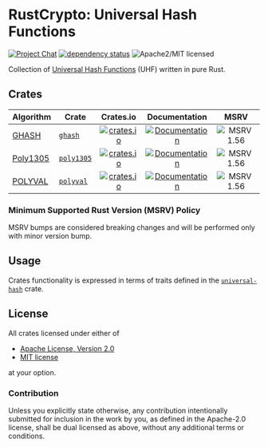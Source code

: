 # RustCrypto: Universal Hash Functions

[![Project Chat][chat-image]][chat-link]
[![dependency status][deps-image]][deps-link]
![Apache2/MIT licensed][license-image]

Collection of [Universal Hash Functions][1] (UHF) written in pure Rust.

## Crates

| Algorithm  | Crate        | Crates.io | Documentation | MSRV |
|------------|--------------|:---------:|:-------------:|:----:|
| [GHASH]    | [`ghash`]    | [![crates.io](https://img.shields.io/crates/v/ghash.svg)](https://crates.io/crates/ghash) | [![Documentation](https://docs.rs/ghash/badge.svg)](https://docs.rs/ghash) | ![MSRV 1.56][msrv-1.56] |
| [Poly1305] | [`poly1305`] | [![crates.io](https://img.shields.io/crates/v/poly1305.svg)](https://crates.io/crates/poly1305) | [![Documentation](https://docs.rs/poly1305/badge.svg)](https://docs.rs/poly1305) | ![MSRV 1.56][msrv-1.56] |
| [POLYVAL]  | [`polyval`]  | [![crates.io](https://img.shields.io/crates/v/polyval.svg)](https://crates.io/crates/polyval) | [![Documentation](https://docs.rs/polyval/badge.svg)](https://docs.rs/polyval) | ![MSRV 1.56][msrv-1.56] |

### Minimum Supported Rust Version (MSRV) Policy

MSRV bumps are considered breaking changes and will be performed only with minor version bump.

## Usage

Crates functionality is expressed in terms of traits defined in the [`universal-hash`] crate.

## License

All crates licensed under either of

 * [Apache License, Version 2.0](http://www.apache.org/licenses/LICENSE-2.0)
 * [MIT license](http://opensource.org/licenses/MIT)

at your option.

### Contribution

Unless you explicitly state otherwise, any contribution intentionally submitted for inclusion in the work by you, as defined in the Apache-2.0 license, shall be dual licensed as above, without any additional terms or conditions.

[//]: # (badges)

[chat-image]: https://img.shields.io/badge/zulip-join_chat-blue.svg
[chat-link]: https://rustcrypto.zulipchat.com/#narrow/stream/260051-universal-hashes
[license-image]: https://img.shields.io/badge/license-Apache2.0/MIT-blue.svg
[deps-image]: https://deps.rs/repo/github/RustCrypto/universal-hashes/status.svg
[deps-link]: https://deps.rs/repo/github/RustCrypto/universal-hashes
[msrv-1.56]: https://img.shields.io/badge/rustc-1.56+-blue.svg

[//]: # (crates)

[`ghash`]: ./ghash
[`poly1305`]: ./poly1305
[`polyval`]: ./polyval

[//]: # (footnotes)

[1]: https://en.wikipedia.org/wiki/Universal_hashing
[`universal-hash`]: https://docs.rs/universal-hash

[//]: # (algorithms)

[GHASH]: https://en.wikipedia.org/wiki/Galois/Counter_Mode#Mathematical_basis
[Poly1305]: https://en.wikipedia.org/wiki/Poly1305
[POLYVAL]: https://datatracker.ietf.org/doc/html/rfc8452#section-3
